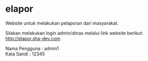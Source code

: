 # elapor
Website untuk melakukan pelaporan dari masyarakat.

Silakan melakukan login admin/dinas melalui link website berikut:
http://elapor.sha-dev.com

Nama Pengguna : admin1 <br>
Kata Sandi : 12345
